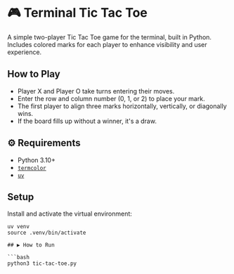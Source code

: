 # 🎮 Terminal Tic Tac Toe

A simple two-player Tic Tac Toe game for the terminal, built in Python. Includes colored marks for each player to enhance visibility and user experience.

## How to Play

- Player X and Player O take turns entering their moves.
- Enter the row and column number (0, 1, or 2) to place your mark.
- The first player to align three marks horizontally, vertically, or diagonally wins.
- If the board fills up without a winner, it's a draw.

## ⚙️ Requirements

- Python 3.10+
- [`termcolor`](https://pypi.org/project/termcolor/)
- [`uv`](https://github.com/astral-sh/uv)

## Setup

Install and activate the virtual environment:

```bashS
uv venv
source .venv/bin/activate

## ▶️ How to Run

```bash
python3 tic-tac-toe.py

